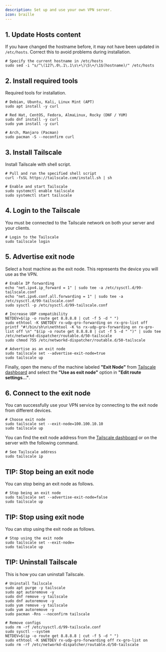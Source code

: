 ```yaml
---
description: Set up and use your own VPN server.
icon: braille
---
```


## 1. Update Hosts content

If you have changed the hostname before, it may not have been updated in `/etc/hosts`. Correct this to avoid problems during installation.

```shell
# Specify the current hostname in /etc/hosts
sudo sed -i "s/^\(127\.0\.1\.1\s\+\)\S\+/\1$(hostname)/" /etc/hosts
```

## 2. Install required tools

Required tools for installation.

```shell
# Debian, Ubuntu, Kali, Linux Mint (APT)
sudo apt install -y curl

# Red Hat, CentOS, Fedora, AlmaLinux, Rocky (DNF / YUM)
sudo dnf install -y curl
sudo yum install -y curl

# Arch, Manjaro (Pacman)
sudo pacman -S --noconfirm curl
```

## 3. Install Tailscale

Install Tailscale with shell script.

```shell
# Pull and run the specified shell script
curl -fsSL https://tailscale.com/install.sh | sh

# Enable and start Tailscale
sudo systemctl enable tailscale
sudo systemctl start tailscale
```

## 4. Login to the Tailscale

You must be connected to the Tailscale network on both your server and your clients.

```shell
# Login to the Tailscale
sudo tailscale login
```

## 5. Advertise exit node

Select a host machine as the exit node. This represents the device you will use as the VPN.

```shell
# Enable IP forwarding
echo "net.ipv4.ip_forward = 1" | sudo tee -a /etc/sysctl.d/99-tailscale.conf
echo "net.ipv6.conf.all.forwarding = 1" | sudo tee -a /etc/sysctl.d/99-tailscale.conf
sudo sysctl -p /etc/sysctl.d/99-tailscale.conf

# Increase UDP compatibility
NETDEV=$(ip -o route get 8.8.8.8 | cut -f 5 -d " ")
sudo ethtool -K $NETDEV rx-udp-gro-forwarding on rx-gro-list off
printf "#!/bin/sh\n\nethtool -K %s rx-udp-gro-forwarding on rx-gro-list off \n" "$(ip -o route get 8.8.8.8 | cut -f 5 -d " ")" | sudo tee /etc/networkd-dispatcher/routable.d/50-tailscale
sudo chmod 755 /etc/networkd-dispatcher/routable.d/50-tailscale

# Advertise as an exit node
sudo tailscale set --advertise-exit-node=true
sudo tailscale up
```

Finally, open the menu of the machine labeled **"Exit Node"** from [Tailscale dashboard](https://login.tailscale.com/admin/machines) and select the **"Use as exit node"** option in **"Edit route settings..."**.

## 6. Connect to the exit node

You can successfully use your VPN service by connecting to the exit node from different devices.

```shell
# Choose exit node
sudo tailscale set --exit-node=100.100.10.10
sudo tailscale up
```

You can find the exit node address from the [Tailscale dashboard](https://login.tailscale.com/admin/machines) or on the server with the following command.

```shell
# See Tailscale address
sudo tailscale ip
```

## TIP: Stop being an exit node

You can stop being an exit node as follows.

```shell
# Stop being an exit node
sudo tailscale set --advertise-exit-node=false
sudo tailscale up
```

## TIP: Stop using exit node

You can stop using the exit node as follows.

```shell
# Stop using the exit node
sudo tailscale set --exit-node=
sudo tailscale up
```

## TIP: Uninstall Tailscale

This is how you can uninstall Tailscale.

```shell
# Uninstall Tailscale
sudo apt purge -y tailscale
sudo apt autoremove -y
sudo dnf remove -y tailscale
sudo dnf autoremove -y
sudo yum remove -y tailscale
sudo yum autoremove -y
sudo pacman -Rns --noconfirm tailscale

# Remove configs
sudo rm -rf /etc/sysctl.d/99-tailscale.conf
sudo sysctl --system
NETDEV=$(ip -o route get 8.8.8.8 | cut -f 5 -d " ")
sudo ethtool -K $NETDEV rx-udp-gro-forwarding off rx-gro-list on
sudo rm -rf /etc/networkd-dispatcher/routable.d/50-tailscale
```
